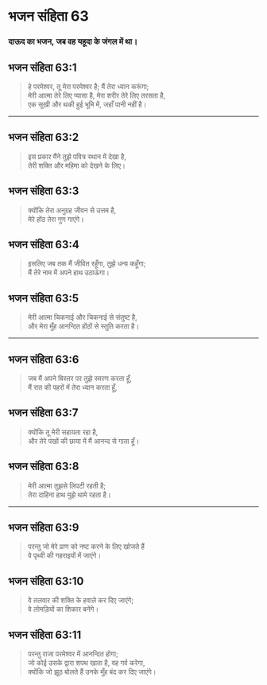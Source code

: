 # भजन संहिता 63

### दाऊद का भजन, जब वह यहूदा के जंगल में था।

## भजन संहिता 63:1

> हे परमेश्वर, तू मेरा परमेश्वर है; मैं तेरा ध्यान करूंगा;  
> मेरी आत्मा तेरे लिए प्यासा है, मेरा शरीर तेरे लिए तरसता है,  
> एक सूखी और थकी हुई भूमि में, जहाँ पानी नहीं है।

---

## भजन संहिता 63:2

> इस प्रकार मैंने तुझे पवित्र स्थान में देखा है,  
> तेरी शक्ति और महिमा को देखने के लिए।

## भजन संहिता 63:3

> क्योंकि तेरा अनुग्रह जीवन से उत्तम है,  
> मेरे होंठ तेरा गुण गाएंगे।

## भजन संहिता 63:4

> इसलिए जब तक मैं जीवित रहूँगा, तुझे धन्य कहूँगा;  
> मैं तेरे नाम में अपने हाथ उठाऊंगा।

## भजन संहिता 63:5

> मेरी आत्मा चिकनाई और चिकनाई से संतुष्ट है,  
> और मेरा मुँह आनन्दित होंठों से स्तुति करता है।

---

## भजन संहिता 63:6

> जब मैं अपने बिस्तर पर तुझे स्मरण करता हूँ,  
> मैं रात की पहरों में तेरा ध्यान करता हूँ,

## भजन संहिता 63:7

> क्योंकि तू मेरी सहायता रहा है,  
> और तेरे पंखों की छाया में मैं आनन्द से गाता हूँ।

## भजन संहिता 63:8

> मेरी आत्मा तुझसे लिपटी रहती है;  
> तेरा दाहिना हाथ मुझे थामे रहता है।

---

## भजन संहिता 63:9

> परन्तु जो मेरे प्राण को नष्ट करने के लिए खोजते हैं  
> वे पृथ्वी की गहराइयों में जाएंगे।

## भजन संहिता 63:10

> वे तलवार की शक्ति के हवाले कर दिए जाएंगे;  
> वे लोमड़ियों का शिकार बनेंगे।

## भजन संहिता 63:11

> परन्तु राजा परमेश्वर में आनन्दित होगा;  
> जो कोई उसके द्वारा शपथ खाता है, वह गर्व करेगा,  
> क्योंकि जो झूठ बोलते हैं उनके मुँह बंद कर दिए जाएंगे।
